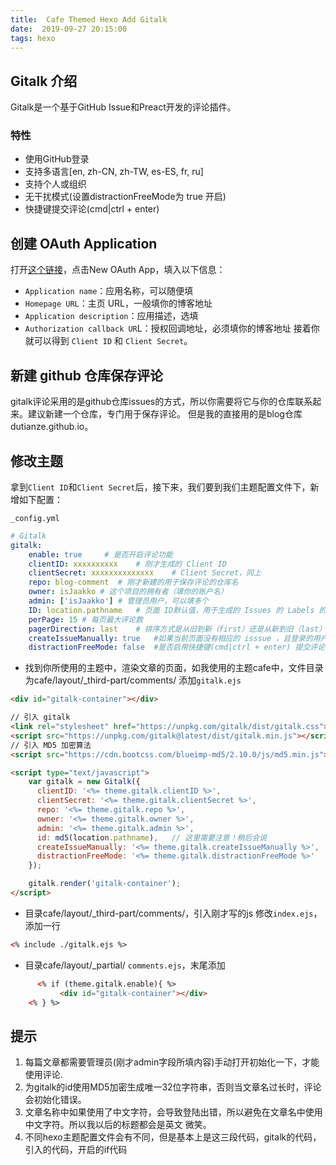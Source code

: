 ```yaml
---
title:  Cafe Themed Hexo Add Gitalk
date:  2019-09-27 20:15:00
tags: hexo
---
```


## Gitalk 介绍
Gitalk是一个基于GitHub Issue和Preact开发的评论插件。

### 特性
* 使用GitHub登录
* 支持多语言[en, zh-CN, zh-TW, es-ES, fr, ru]
* 支持个人或组织
* 无干扰模式(设置distractionFreeMode为 true 开启)
* 快捷键提交评论(cmd|ctrl + enter)

## 创建 OAuth Application
打开[这个链接](https://github.com/settings/developers)，点击New OAuth App，填入以下信息：
* `Application name`：应用名称，可以随便填
* `Homepage URL`：主页 URL，一般填你的博客地址
* `Application description`：应用描述，选填
* `Authorization callback UR`L：授权回调地址，必须填你的博客地址
接着你就可以得到 `Client ID` 和 `Client Secret`。

## 新建 github 仓库保存评论
gitalk评论采用的是github仓库issues的方式，所以你需要将它与你的仓库联系起来。建议新建一个仓库，专门用于保存评论。
但是我的直接用的是blog仓库 dutianze.github.io。

<!--more-->
## 修改主题
拿到`Client ID`和`Client Secret`后，接下来，我们要到我们主题配置文件下，新增如下配置：

`_config.yml`
```yaml
# Gitalk
gitalk:
    enable: true     # 是否开启评论功能
    clientID: xxxxxxxxxx    # 刚才生成的 Client ID
    clientSecret: xxxxxxxxxxxxxx    # Client Secret，同上
    repo: blog-comment  # 刚才新建的用于保存评论的仓库名
    owner: isJaakko # 这个项目的拥有者（填你的账户名）
    admin: ['isJaakko'] # 管理员用户，可以填多个
    ID: location.pathname   # 页面 ID默认值，用于生成的 Issues 的 Labels 的值
    perPage: 15 # 每页最大评论数
    pagerDirection: last    # 排序方式是从旧到新（first）还是从新到旧（last）
    createIssueManually: true   #如果当前页面没有相应的 isssue ，且登录的用户属于 admin，则会自动创建 issue。如果设置为 true，则显示一个初始化页面，创建 issue 需要点击 init 按钮。
    distractionFreeMode: false  #是否启用快捷键(cmd|ctrl + enter) 提交评论.
```

* 找到你所使用的主题中，渲染文章的页面，如我使用的主题cafe中，文件目录为cafe/layout/_third-part/comments/
添加`gitalk.ejs`
```html
<div id="gitalk-container"></div>

// 引入 gitalk
<link rel="stylesheet" href="https://unpkg.com/gitalk/dist/gitalk.css">
<script src="https://unpkg.com/gitalk@latest/dist/gitalk.min.js"></script>
// 引入 MD5 加密算法
<script src="https://cdn.bootcss.com/blueimp-md5/2.10.0/js/md5.min.js"></script>

<script type="text/javascript">
    var gitalk = new Gitalk({
      clientID: '<%= theme.gitalk.clientID %>',
      clientSecret: '<%= theme.gitalk.clientSecret %>',
      repo: '<%= theme.gitalk.repo %>',
      owner: '<%= theme.gitalk.owner %>',
      admin: '<%= theme.gitalk.admin %>',
      id: md5(location.pathname),   // 这里需要注意！稍后会说
      createIssueManually: '<%= theme.gitalk.createIssueManually %>',
      distractionFreeMode: '<%= theme.gitalk.distractionFreeMode %>'
    });

    gitalk.render('gitalk-container');
</script>
```

* 目录cafe/layout/_third-part/comments/，引入刚才写的js
修改`index.ejs`，添加一行
```html
<% include ./gitalk.ejs %>
```

* 目录cafe/layout/_partial/
`comments.ejs`，末尾添加
```html
      <% if (theme.gitalk.enable){ %>
           <div id="gitalk-container"></div>
    <% } %>
```

## 提示
1. 每篇文章都需要管理员(刚才admin字段所填内容)手动打开初始化一下，才能使用评论.
2. 为gitalk的id使用MD5加密生成唯一32位字符串，否则当文章名过长时，评论会初始化错误。
3. 文章名称中如果使用了中文字符，会导致登陆出错，所以避免在文章名中使用中文字符。所以我以后的标题都会是英文 微笑。
4. 不同hexo主题配置文件会有不同，但是基本上是这三段代码，gitalk的代码，引入的代码，开启的if代码